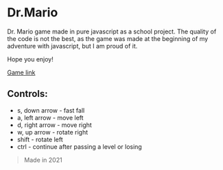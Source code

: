 # Dr.Mario

Dr. Mario game made in pure javascript as a school project. 
The quality of the code is not the best, as the game was made at the beginning of my adventure with javascript, but I am proud of it.

Hope you enjoy!

[Game link](http://chemik4.ct8.pl/dr_mario/)

## Controls:
- s, down arrow - fast fall
- a, left arrow - move left
- d, right arrow - move right
- w, up arrow - rotate right
- shift - rotate left
- ctrl - continue after passing a level or losing

> Made in 2021
